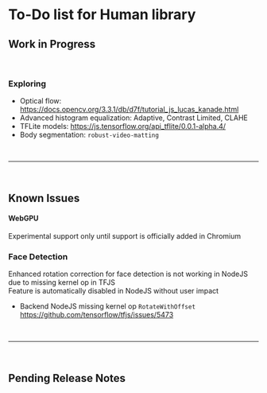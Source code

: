 # To-Do list for Human library

## Work in Progress

<br>

### Exploring

- Optical flow: <https://docs.opencv.org/3.3.1/db/d7f/tutorial_js_lucas_kanade.html>
- Advanced histogram equalization: Adaptive, Contrast Limited, CLAHE
- TFLite models: <https://js.tensorflow.org/api_tflite/0.0.1-alpha.4/>
- Body segmentation: `robust-video-matting`

<br><hr><br>

## Known Issues

#### WebGPU

Experimental support only until support is officially added in Chromium

### Face Detection

Enhanced rotation correction for face detection is not working in NodeJS due to missing kernel op in TFJS  
Feature is automatically disabled in NodeJS without user impact  

- Backend NodeJS missing kernel op `RotateWithOffset`  
  <https://github.com/tensorflow/tfjs/issues/5473>  

<br><hr><br>

## Pending Release Notes

